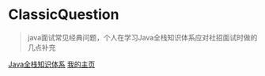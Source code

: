 
# ClassicQuestion


> java面试常见经典问题，个人在学习Java全栈知识体系应对社招面试时做的几点补充


[Java全栈知识体系](https://www.pdai.tech/md/interview/x-interview.html)
[我的主页](https://strawqqhat.github.io/)